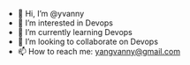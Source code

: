 - 👋 Hi, I’m @yvanny
- 👀 I’m interested in Devops
- 🌱 I’m currently learning Devops
- 💞️ I’m looking to collaborate on Devops
- 📫 How to reach me: yangvanny@gmail.com

<!---
yvanny/yvanny is a ✨ special ✨ repository because its `README.md` (this file) appears on your GitHub profile.
You can click the Preview link to take a look at your changes.
--->
